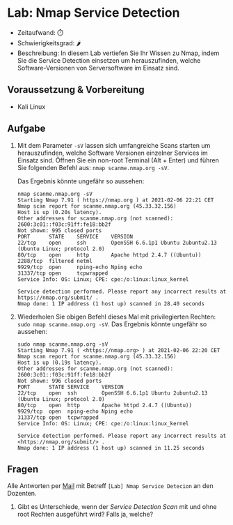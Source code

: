 # Lab: Nmap Service Detection

-   Zeitaufwand:        ⏱️
-   Schwierigkeitsgrad: 🌶️
-   Beschreibung: In diesem Lab vertiefen Sie Ihr Wissen zu Nmap, indem Sie die Service Detection einsetzen um herauszufinden, welche Software-Versionen von Serversoftware im Einsatz sind.

## Voraussetzung & Vorbereitung

-   Kali Linux

## Aufgabe

1.  Mit dem Parameter `-sV` lassen sich umfangreiche Scans starten um herauszufinden, welche Software Versionen einzelner Services im Einsatz sind. Öffnen Sie ein non-root Terminal (Alt + Enter) und führen Sie folgenden Befehl aus: `nmap scanme.nmap.org -sV`.

    Das Ergebnis könnte ungefähr so aussehen:

        nmap scanme.nmap.org -sV
        Starting Nmap 7.91 ( https://nmap.org ) at 2021-02-06 22:21 CET
        Nmap scan report for scanme.nmap.org (45.33.32.156)
        Host is up (0.20s latency).
        Other addresses for scanme.nmap.org (not scanned): 2600:3c01::f03c:91ff:fe18:bb2f
        Not shown: 995 closed ports
        PORT      STATE    SERVICE    VERSION
        22/tcp    open     ssh        OpenSSH 6.6.1p1 Ubuntu 2ubuntu2.13 (Ubuntu Linux; protocol 2.0)
        80/tcp    open     http       Apache httpd 2.4.7 ((Ubuntu))
        2288/tcp  filtered netml
        9929/tcp  open     nping-echo Nping echo
        31337/tcp open     tcpwrapped
        Service Info: OS: Linux; CPE: cpe:/o:linux:linux_kernel

        Service detection performed. Please report any incorrect results at https://nmap.org/submit/ .
        Nmap done: 1 IP address (1 host up) scanned in 28.40 seconds

2.  Wiederholen Sie obigen Befehl dieses Mal mit privilegierten Rechten: `sudo nmap scanme.nmap.org -sV`. Das Ergebnis könnte ungefähr so aussehen:

        sudo nmap scanme.nmap.org -sV
        Starting Nmap 7.91 ( <https://nmap.org> ) at 2021-02-06 22:20 CET
        Nmap scan report for scanme.nmap.org (45.33.32.156)
        Host is up (0.19s latency).
        Other addresses for scanme.nmap.org (not scanned): 2600:3c01::f03c:91ff:fe18:bb2f
        Not shown: 996 closed ports
        PORT      STATE SERVICE    VERSION
        22/tcp    open  ssh        OpenSSH 6.6.1p1 Ubuntu 2ubuntu2.13 (Ubuntu Linux; protocol 2.0)
        80/tcp    open  http       Apache httpd 2.4.7 ((Ubuntu))
        9929/tcp  open  nping-echo Nping echo
        31337/tcp open  tcpwrapped
        Service Info: OS: Linux; CPE: cpe:/o:linux:linux_kernel

        Service detection performed. Please report any incorrect results at <https://nmap.org/submit/> .
        Nmap done: 1 IP address (1 host up) scanned in 11.25 seconds

## Fragen

Alle Antworten per [Mail](mailto:pascal.knecht@juventus.schule?subject=[Lab]%20Nmap%20Service%20Detection) mit Betreff `[Lab] Nmap Service Detecion` an den Dozenten.

1.  Gibt es Unterschiede, wenn der _Service Detection Scan_ mit und ohne root Rechten ausgeführt wird? Falls ja, welche?
